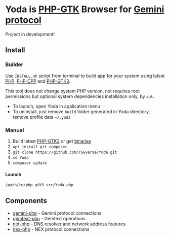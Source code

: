 # Yoda is [PHP-GTK](https://github.com/scorninpc/php-gtk3) Browser for [Gemini protocol](https://geminiprotocol.net)

Project in development!

## Install

### Builder

Use `INSTALL.sh` script from terminal to build app for your system using latest [PHP](https://github.com/php/php-src), [PHP-CPP](https://github.com/fast-debug/PHP-CPP) and [PHP-GTK3](https://github.com/scorninpc/php-gtk3).

This tool does not change system PHP version, not requires root permissions but optional system dependencies installation only, by `apt`.

* To launch, open Yoda in application menu
* To uninstall, just remove `build` folder generated in Yoda directory, remove profile data `~/.yoda`

### Manual

1. Build latest [PHP-GTK3](https://github.com/scorninpc/php-gtk3) or get [binaries](https://github.com/scorninpc/php-gtk3/releases)
2. `apt install git composer`
3. `git clone https://github.com/YGGverse/Yoda.git`
4. `cd Yoda`
5. `composer update`

#### Launch

``` bash
/path/to/php-gtk3 src/Yoda.php
```

## Components

* [gemini-php](https://github.com/YGGverse/gemini-php) - Gemini protocol connections
* [gemtext-php](https://github.com/YGGverse/gemtext-php) - Gemtext operations
* [net-php](https://github.com/YGGverse/net-php) - DNS resolver and network address features
* [nex-php](https://github.com/YGGverse/nex-php) - NEX protocol connections